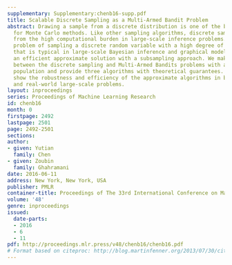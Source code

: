 ```yaml
---
supplementary: Supplementary:chenb16-supp.pdf
title: Scalable Discrete Sampling as a Multi-Armed Bandit Problem
abstract: Drawing a sample from a discrete distribution is one of the building components
  for Monte Carlo methods. Like other sampling algorithms, discrete sampling suffers
  from the high computational burden in large-scale inference problems. We study the
  problem of sampling a discrete random variable with a high degree of dependency
  that is typical in large-scale Bayesian inference and graphical models, and propose
  an efficient approximate solution with a subsampling approach. We make a novel connection
  between the discrete sampling and Multi-Armed Bandits problems with a finite reward
  population and provide three algorithms with theoretical guarantees. Empirical evaluations
  show the robustness and efficiency of the approximate algorithms in both synthetic
  and real-world large-scale problems.
layout: inproceedings
series: Proceedings of Machine Learning Research
id: chenb16
month: 0
firstpage: 2492
lastpage: 2501
page: 2492-2501
sections: 
author:
- given: Yutian
  family: Chen
- given: Zoubin
  family: Ghahramani
date: 2016-06-11
address: New York, New York, USA
publisher: PMLR
container-title: Proceedings of The 33rd International Conference on Machine Learning
volume: '48'
genre: inproceedings
issued:
  date-parts:
  - 2016
  - 6
  - 11
pdf: http://proceedings.mlr.press/v48/chenb16/chenb16.pdf
# Format based on citeproc: http://blog.martinfenner.org/2013/07/30/citeproc-yaml-for-bibliographies/
---
```

